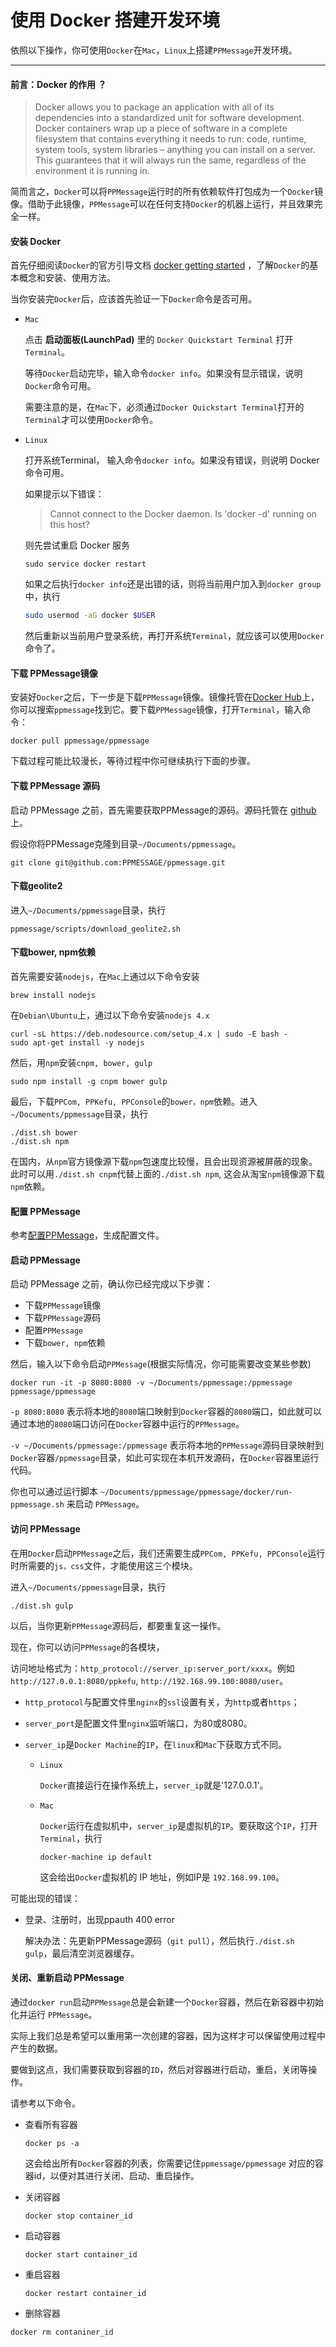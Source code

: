 # 使用 Docker 搭建开发环境

依照以下操作，你可使用`Docker`在`Mac`，`Linux`上搭建`PPMessage`开发环境。

---

#### 前言：Docker 的作用 ？
> Docker allows you to package an application with all of its dependencies into a standardized unit for software development. Docker containers wrap up a piece of software in a complete filesystem that contains everything it needs to run: code, runtime, system tools, system libraries – anything you can install on a server. This guarantees that it will always run the same, regardless of the environment it is running in.

简而言之，`Docker`可以将`PPMessage`运行时的所有依赖软件打包成为一个`Docker`镜像。借助于此镜像，`PPMessage`可以在任何支持`Docker`的机器上运行，并且效果完全一样。

#### 安装 Docker
首先仔细阅读`Docker`的官方引导文档 [docker getting started](https://docs.docker.com/mac/) ，了解`Docker`的基本概念和安装、使用方法。

当你安装完`Docker`后，应该首先验证一下`Docker`命令是否可用。

* `Mac`
 
  点击 **启动面板(LaunchPad)** 里的 `Docker Quickstart Terminal` 打开 `Terminal`。
  
  等待`Docker`启动完毕，输入命令`docker info`。如果没有显示错误，说明`Docker`命令可用。
  
  需要注意的是，在`Mac`下，必须通过`Docker Quickstart Terminal`打开的`Terminal`才可以使用`Docker`命令。

* `Linux`
  
  打开系统Terminal， 输入命令`docker info`。如果没有错误，则说明 Docker 命令可用。
  
  如果提示以下错误：

  > Cannot connect to the Docker daemon. Is 'docker -d' running on this host?

  则先尝试重启 Docker 服务

  ```
  sudo service docker restart
  ```
  
  如果之后执行`docker info`还是出错的话，则将当前用户加入到`docker group`中，执行

  ```bash
  sudo usermod -aG docker $USER
  ```

  然后重新以当前用户登录系统，再打开系统`Terminal`，就应该可以使用`Docker`命令了。

#### 下载 PPMessage镜像
安装好`Docker`之后，下一步是下载`PPMessage`镜像。镜像托管在[Docker Hub](https://hub.docker.com/r/ppmessage/ppmessage/)上，你可以搜索`ppmessage`找到它。要下载`PPMessage`镜像，打开`Terminal`，输入命令：

```
docker pull ppmessage/ppmessage
```

下载过程可能比较漫长，等待过程中你可继续执行下面的步骤。

#### 下载 PPMessage 源码
启动 PPMessage 之前，首先需要获取PPMessage的源码。源码托管在 [github](https://github.com/PPMESSAGE/ppmessage) 上。

假设你将PPMessage克隆到目录`~/Documents/ppmessage`。

```
git clone git@github.com:PPMESSAGE/ppmessage.git
```

#### 下载geolite2
进入`~/Documents/ppmessage`目录，执行

```
ppmessage/scripts/download_geolite2.sh
```

#### 下载bower, npm依赖
首先需要安装`nodejs`，在`Mac`上通过以下命令安装

```
brew install nodejs
```

在`Debian\Ubuntu`上，通过以下命令安装`nodejs 4.x`

```
curl -sL https://deb.nodesource.com/setup_4.x | sudo -E bash -
sudo apt-get install -y nodejs
```

然后，用`npm`安装`cnpm, bower, gulp`

```
sudo npm install -g cnpm bower gulp
```

最后，下载`PPCom, PPKefu, PPConsole`的`bower，npm`依赖。进入`~/Documents/ppmessage`目录，执行

```
./dist.sh bower
./dist.sh npm
```
在国内，从`npm`官方镜像源下载`npm`包速度比较慢，且会出现资源被屏蔽的现象。此时可以用`./dist.sh cnpm`代替上面的`./dist.sh npm`, 这会从淘宝`npm`镜像源下载`npm`依赖。

#### 配置 PPMessage
参考[配置PPMessage](./config-ppmessage.md)，生成配置文件。

#### 启动 PPMessage
启动 PPMessage 之前，确认你已经完成以下步骤：
* 下载`PPMessage`镜像
* 下载`PPMessage`源码
* 配置`PPMessage`
* 下载`bower, npm`依赖

然后，输入以下命令启动`PPMessage`(根据实际情况，你可能需要改变某些参数)

```
docker run -it -p 8080:8080 -v ~/Documents/ppmessage:/ppmessage ppmessage/ppmessage
```

`-p 8080:8080` 表示将本地的`8080`端口映射到`Docker`容器的`8080`端口，如此就可以通过本地的`8080`端口访问在`Docker`容器中运行的`PPMessage`。

`-v ~/Documents/ppmessage:/ppmessage` 表示将本地的`PPMessage`源码目录映射到`Docker`容器`/ppmessage`目录，如此可实现在本机开发源码，在`Docker`容器里运行代码。

你也可以通过运行脚本 `~/Documents/ppmessage/ppmessage/docker/run-ppmessage.sh` 来启动 `PPMessage`。


#### 访问 PPMessage
在用`Docker`启动`PPMessage`之后，我们还需要生成`PPCom, PPKefu, PPConsole`运行时所需要的`js，css`文件，才能使用这三个模块。

进入`~/Documents/ppmessage`目录，执行

```
./dist.sh gulp
```
以后，当你更新`PPMessage`源码后，都要重复这一操作。

现在，你可以访问`PPMessage`的各模块，

访问地址格式为：`http_protocol://server_ip:server_port/xxxx`。例如`http://127.0.0.1:8080/ppkefu`, `http://192.168.99.100:8080/user`。

* `http_protocol`与配置文件里`nginx`的`ssl`设置有关，为`http`或者`https`；

* `server_port`是配置文件里`nginx`监听端口，为80或8080。

* `server_ip`是`Docker Machine`的`IP`，在`linux`和`Mac`下获取方式不同。

  * `Linux`
  
    `Docker`直接运行在操作系统上，`server_ip`就是'127.0.0.1'。

  * `Mac`

    `Docker`运行在虚拟机中，`server_ip`是虚拟机的`IP`。要获取这个`IP`，打开`Terminal`，执行

    ```
    docker-machine ip default
    ```

    这会给出`Docker`虚拟机的 IP 地址，例如IP是 `192.168.99.100`。

可能出现的错误：

* 登录、注册时，出现ppauth 400 error
  
  解决办法：先更新PPMessage源码（`git pull`），然后执行`./dist.sh gulp`，最后清空浏览器缓存。

#### 关闭、重新启动 PPMessage
通过`docker run`启动`PPMessage`总是会新建一个`Docker`容器，然后在新容器中初始化并运行 `PPMessage`。

实际上我们总是希望可以重用第一次创建的容器，因为这样才可以保留使用过程中产生的数据。

要做到这点，我们需要获取到容器的`ID`，然后对容器进行启动，重启，关闭等操作。

请参考以下命令。

* 查看所有容器 
  
  ```
  docker ps -a
  ```
  这会给出所有`Docker`容器的列表，你需要记住`ppmessage/ppmessage` 对应的容器id，以便对其进行关闭、启动、重启操作。

* 关闭容器
  
  ```
  docker stop container_id
  ```

* 启动容器
  
  ```
  docker start container_id
  ```

* 重启容器
  
  ```
  docker restart container_id
  ```

* 删除容器
 
 ```
 docker rm contaniner_id
 ```
